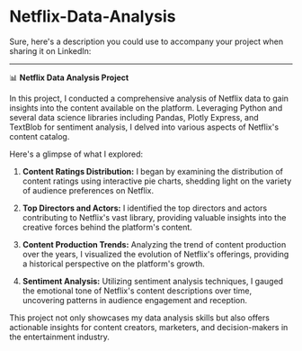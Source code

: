 # Netflix-Data-Analysis

Sure, here's a description you could use to accompany your project when sharing it on LinkedIn:

---

📊 **Netflix Data Analysis Project**

In this project, I conducted a comprehensive analysis of Netflix data to gain insights into the content available on the platform. Leveraging Python and several data science libraries including Pandas, Plotly Express, and TextBlob for sentiment analysis, I delved into various aspects of Netflix's content catalog.

Here's a glimpse of what I explored:

1. **Content Ratings Distribution:** I began by examining the distribution of content ratings using interactive pie charts, shedding light on the variety of audience preferences on Netflix.

2. **Top Directors and Actors:** I identified the top directors and actors contributing to Netflix's vast library, providing valuable insights into the creative forces behind the platform's content.

3. **Content Production Trends:** Analyzing the trend of content production over the years, I visualized the evolution of Netflix's offerings, providing a historical perspective on the platform's growth.

4. **Sentiment Analysis:** Utilizing sentiment analysis techniques, I gauged the emotional tone of Netflix's content descriptions over time, uncovering patterns in audience engagement and reception.

This project not only showcases my data analysis skills but also offers actionable insights for content creators, marketers, and decision-makers in the entertainment industry.
